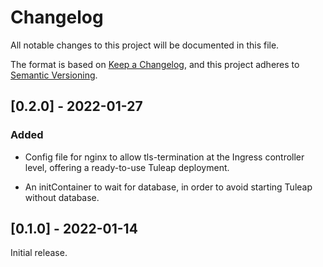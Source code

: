 # Changelog

All notable changes to this project will be documented in this file.

The format is based on [Keep a Changelog](https://keepachangelog.com/en/1.0.0/),
and this project adheres to [Semantic Versioning](https://semver.org/spec/v2.0.0.html).

## [0.2.0] - 2022-01-27

### Added

- Config file for nginx to allow tls-termination at the Ingress controller level,
  offering a ready-to-use Tuleap deployment.

- An initContainer to wait for database, in order to avoid starting Tuleap without database.

## [0.1.0] - 2022-01-14

Initial release.
